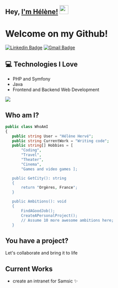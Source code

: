## Hey, [I'm Hélène!]() <img src="https://media.giphy.com/media/hvRJCLFzcasrR4ia7z/giphy.gif" width="28px" height="28px">

<h1>Welcome on my Github!</h1> 

[![Linkedin Badge](https://img.shields.io/badge/LinkedIn-0077B5?style=for-the-badge&logo=linkedin&logoColor=white)]([https://www.linkedin.com/in/h%C3%A9l%C3%A8ne-herv%C3%A9/]) 
[![Gmail Badge](https://img.shields.io/badge/helene.herve@outlook.com-D14836?style=for-the-badge&logo=gmail&logoColor=white)](mailto:helene.herve@outlook.com)

## :computer: Technologies I Love
* PHP and Symfony
* Java
* Frontend and Backend Web Development

<img src = "https://github-readme-stats.vercel.app/api/top-langs/?username=HeleneHinde&layout=compact">

## Who am I?
 ```php
public class WhoAmI
{
    public string User = "Hélène Hervé";
    public string CurrentWork = "Writing code";
    public string[] Hobbies = [
        "Coding",
        "Travel",
        "Theater",
        "Cinema",
        "Games and video games ];

    public GetCity(): string
    {
        return "Orgères, France";
    }

    public Ambitions(): void
    {
        FindAGoodJob();
        CreateAPersonalProject();
        // Assume 10 more awesome ambitions here;
    }
 ```

## You have a project?
Let's collaborate and bring it to life

## Current Works
 * create an intranet for Samsic ✨
<!--
**HeleneHinde/HeleneHinde** is a ✨ _special_ ✨ repository because its `README.md` (this file) appears on your GitHub profile.

Here are some ideas to get you started:

- 🔭 I’m currently working on ...
- 🌱 I’m currently learning ...
- 👯 I’m looking to collaborate on ...
- 🤔 I’m looking for help with ...
- 💬 Ask me about ...
- 📫 How to reach me: ...
- 😄 Pronouns: ...
- ⚡ Fun fact: ...
-->
